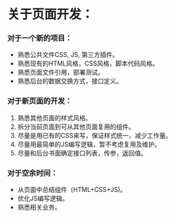 
# 关于页面开发：

### 对于一个新的项目：
+ 熟悉公共文件CSS, JS, 第三方插件。
+ 熟悉现有的HTML风格，CSS风格，脚本代码风格。
+ 熟悉页面文件引用，部署测试。
+ 熟悉后台的数据交换方式，接口定义。

### 对于新页面的开发：
1. 熟悉其他页面的样式风格。
2. 拆分当前页面到可从其他页面复用的组件。
3. 尽量是用已有的CSS来写，保证样式统一，减少工作量。
4. 尽量用最简单的JS编写逻辑，暂不考虑复用及维护。
5. 尽量和后台书面确定接口列表，传参，返回值。

### 对于空余时间：
+ 从页面中总结组件（HTML+CSS+JS)。
+ 优化JS编写逻辑。
+ 熟悉相关业务。

